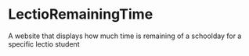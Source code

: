 # LectioRemainingTime
A website that displays how much time is remaining of a schoolday for a specific lectio student
